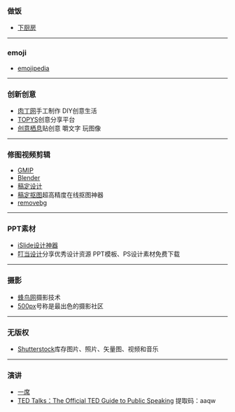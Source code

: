 ### 做饭
- [下厨房](http://www.xiachufang.com/)

---
### emoji
 - [emojipedia](https://emojipedia.org/)

---
### 创新创意
- [肉丁网](https://www.rouding.com/)手工制作 DIY创意生活
- [TOPYS](https://www.topys.cn/)创意分享平台
- [创意栖息](http://ideaest.com/)贴创意 嚼文字 玩图像


---
### 修图视频剪辑
- [GMIP](https://docs.gimp.org/2.10/zh_CN/)
- [Blender](https://docs.blender.org/manual/en/2.80/)
- [稿定设计](https://www.gaoding.com)
- [稿定抠图](https://www.gaoding.com/koutu)超高精度在线抠图神器
- [removebg](https://www.remove.bg/zh)


---
### PPT素材
- [iSlide设计神器](https://www.islide.cc/)
- [叮当设计](http://www.dingdangsheji.com/)分享优秀设计资源  PPT模板、PS设计素材免费下载

---
### 摄影
- [蜂鸟网](http://www.fengniao.com/)摄影技术
- [500px](https://web.500px.com/)号称是最出色的摄影社区

---
### 无版权
- [Shutterstock](https://www.shutterstock.com/zh/)库存图片、照片、矢量图、视频和音乐

---
### 演讲
- [一席](https://yixi.tv/)
- [TED Talks：The Official TED Guide to Public Speaking](https://pan.baidu.com/s/1chZoYp9zgb8P5ewOW_5_Gg) 提取码：aaqw 
